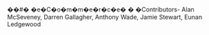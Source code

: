 ��#� �e�C�o�m�m�e�r�c�e�
�
�Contributors- Alan McSeveney, Darren Gallagher, Anthony Wade, Jamie Stewart, Eunan Ledgewood
